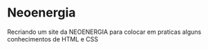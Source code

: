 # Neoenergia

Recriando um site da NEOENERGIA para colocar em praticas alguns conhecimentos de HTML e CSS

<a href="https://raulramos94.github.io/Neoenergia/">
